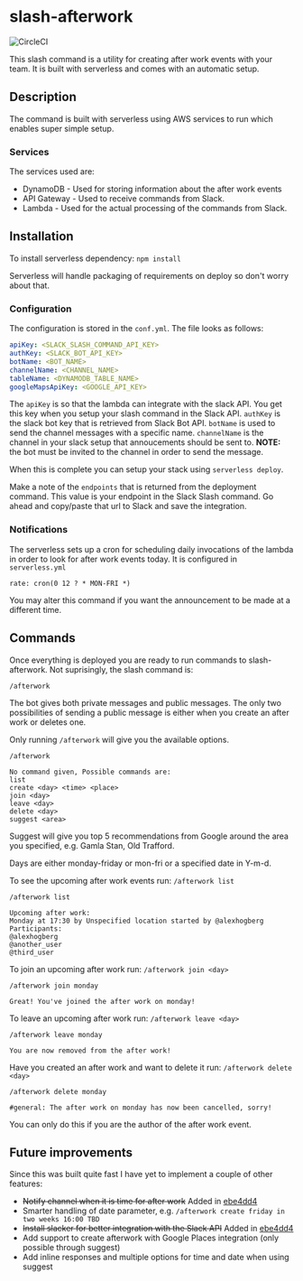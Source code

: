# slash-afterwork
![CircleCI](https://circleci.com/gh/alexhogberg/slash-afterwork.svg?style=shield&circle-token=:circle-token)

This slash command is a utility for creating after work events with your team. It is built with serverless and comes with an automatic setup.

## Description
The command is built with serverless using AWS services to run which enables super simple setup.

### Services
The services used are:
* DynamoDB - Used for storing information about the after work events
* API Gateway - Used to receive commands from Slack.
* Lambda - Used for the actual processing of the commands from Slack.

## Installation
To install serverless dependency: `npm install`

Serverless will handle packaging of requirements on deploy so don't worry about that.

### Configuration
The configuration is stored in the `conf.yml`. The file looks as follows:
```yml
apiKey: <SLACK_SLASH_COMMAND_API_KEY>
authKey: <SLACK_BOT_API_KEY>
botName: <BOT_NAME>
channelName: <CHANNEL_NAME>
tableName: <DYNAMODB_TABLE_NAME>
googleMapsApiKey: <GOOGLE_API_KEY>
```

The `apiKey` is so that the lambda can integrate with the slack API. You get this key when you setup your slash command in the Slack API. `authKey` is the slack bot key that is retrieved from Slack Bot API. `botName` is used to send the channel messages with a specific name.
`channelName` is the channel in your slack setup that annoucements should be sent to. __NOTE:__ the bot must be invited to the channel in order to send the message.

When this is complete you can setup your stack using `serverless deploy`.

Make a note of the `endpoints` that is returned from the deployment command. This value is your endpoint in the Slack Slash command. Go ahead and copy/paste that url to Slack and save the integration.

### Notifications
The serverless sets up a cron for scheduling daily invocations of the lambda in order to look for after work events today.
It is configured in `serverless.yml`

```
rate: cron(0 12 ? * MON-FRI *)
```
You may alter this command if you want the announcement to be made at a different time.

## Commands
Once everything is deployed you are ready to run commands to slash-afterwork. Not suprisingly, the slash command is:

`/afterwork`

The bot gives both private messages and public messages. The only two possibilities of sending a public message is either when you create an after work or deletes one.

Only running `/afterwork` will give you the available options.

```
/afterwork

No command given, Possible commands are:
list
create <day> <time> <place>
join <day>
leave <day>
delete <day>
suggest <area>
```

Suggest will give you top 5 recommendations from Google around the area you specified, e.g. Gamla Stan, Old Trafford.

Days are either monday-friday or mon-fri or a specified date in Y-m-d.

To see the upcoming after work events run: `/afterwork list`
```
/afterwork list

Upcoming after work:
Monday at 17:30 by Unspecified location started by @alexhogberg
Participants:
@alexhogberg
@another_user
@third_user
```
To join an upcoming after work run: `/afterwork join <day>`
```
/afterwork join monday

Great! You've joined the after work on monday!
```

To leave an upcoming after work run: `/afterwork leave <day>`
```
/afterwork leave monday

You are now removed from the after work!
```

Have you created an after work and want to delete it run: `/afterwork delete <day>`
```
/afterwork delete monday

#general: The after work on monday has now been cancelled, sorry!
```

You can only do this if you are the author of the after work event.

## Future improvements
Since this was built quite fast I have yet to implement a couple of other features:
* ~~Notify channel when it is time for after work~~ Added in [ebe4dd4](https://github.com/alexhogberg/slash-afterwork/commit/ebe4dd4164ef320117a9a905102d1a3d67861256)
* Smarter handling of date parameter, e.g. `/afterwork create friday in two weeks 16:00 TBD`
* ~~Install slacker for better integration with the Slack API~~ Added in [ebe4dd4](https://github.com/alexhogberg/slash-afterwork/commit/ebe4dd4164ef320117a9a905102d1a3d67861256)
* Add support to create afterwork with Google Places integration (only possible through suggest)
* Add inline responses and multiple options for time and date when using suggest
